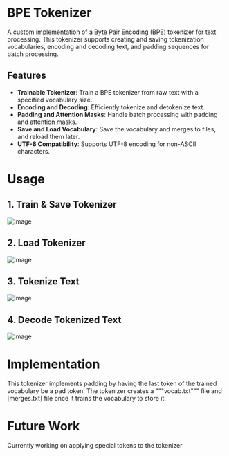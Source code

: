 # BPE Tokenizer

A custom implementation of a Byte Pair Encoding (BPE) tokenizer for text processing. This tokenizer supports creating and saving tokenization vocabularies, encoding and decoding text, and padding sequences for batch processing.


## Features

- **Trainable Tokenizer**: Train a BPE tokenizer from raw text with a specified vocabulary size.
- **Encoding and Decoding**: Efficiently tokenize and detokenize text.
- **Padding and Attention Masks**: Handle batch processing with padding and attention masks.
- **Save and Load Vocabulary**: Save the vocabulary and merges to files, and reload them later.
- **UTF-8 Compatibility**: Supports UTF-8 encoding for non-ASCII characters.

# Usage
## 1. Train & Save Tokenizer
![image](https://github.com/user-attachments/assets/f876fbbf-736b-4c8d-ae2e-5a78e42e99bf)

## 2. Load Tokenizer

![image](https://github.com/user-attachments/assets/dda7fcc9-3e56-403b-8b91-b2db9c549045)


## 3. Tokenize Text

![image](https://github.com/user-attachments/assets/348eaa9a-6e29-49ca-a02c-7b0d75ff9184)


## 4. Decode Tokenized Text

![image](https://github.com/user-attachments/assets/4c7a5037-3868-4918-bc97-d5f536ba6482)

# Implementation

This tokenizer implements padding by having the last token of the trained vocabulary be a pad token. The tokenizer creates a """vocab.txt""" file and [merges.txt] file once it trains the vocabulary to store it.

# Future Work

Currently working on applying special tokens to the tokenizer

